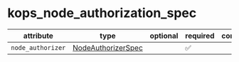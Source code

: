 # kops_node_authorization_spec

| attribute | type | optional | required | computed |
| --- | --- | --- | --- | --- |
| `node_authorizer` | [NodeAuthorizerSpec](./NodeAuthorizerSpec.md) |  | :white_check_mark: |  |
